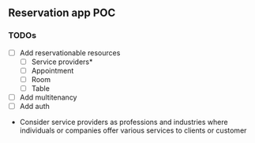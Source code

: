 ## Reservation app POC

### TODOs
- [ ] Add reservationable resources
    - [ ] Service providers*
    - [ ] Appointment
    - [ ] Room
    - [ ] Table
- [ ] Add multitenancy
- [ ] Add auth

* Consider service providers as professions and industries where individuals or companies offer various services to clients or customer

